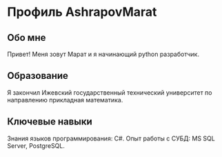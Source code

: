 # Профиль AshrapovMarat

## Обо мне

Привет! Меня зовут Марат и я начинающий python разработчик.

## Образование

Я закончил Ижевский государственный технический университет по направлению прикладная математика.

## Ключевые навыки

Знания языков программирования: C#.
Опыт работы с СУБД: MS SQL Server, PostgreSQL.

<!--
**AshrapovMarat/AshrapovMarat** is a ✨ _special_ ✨ repository because its `README.md` (this file) appears on your GitHub profile.

Here are some ideas to get you started:

- 🔭 I’m currently working on ...
- 🌱 I’m currently learning ...
- 👯 I’m looking to collaborate on ...
- 🤔 I’m looking for help with ...
- 💬 Ask me about ...
- 📫 How to reach me: ...
- 😄 Pronouns: ...
- ⚡ Fun fact: ...
-->
